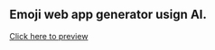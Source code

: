 ## Emoji web app generator usign AI.

[Click here to preview](https://emoji-generator-lac.vercel.app/)
